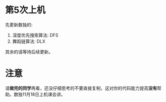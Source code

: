 # 第5次上机

先更新数独的:
1. 深度优先搜索算法: DFS
2. 舞蹈链算法: DLX

其余的请等待后续更新。

# 注意

请**做完的同学**再看，还没仔细思考的不要直接复制，这对你的代码能力提高**没有**帮助。数独11月18日上机课会讲。

